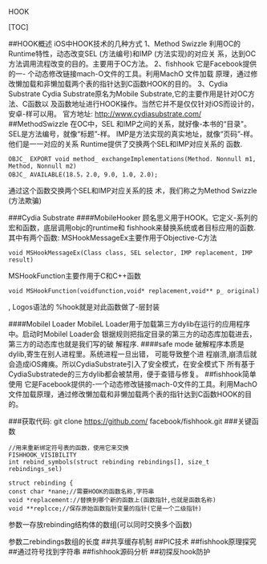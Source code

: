 HOOK

[TOC]

##HOOK概述
iOS中HOOK技术的几种方式
1、Method Swizzle
利用OC的Runtime特性，动态改变SEL (方法编号)和IMP (方法实现)的对应关
系，达到OC方法调用流程改变的目的。主要用于OC方法。
2、fishhook
它是Facebook提供的一- 个动态修改链接mach-O文件的工具。利用MachO 文件加载
原理，通过修改懒加载和非懒加载两个表的指针达到C函数HOOK的目的。
3、Cydia Substrate
Cydia Substrate原名为Mobile Substrate,它的主要作用是针对OC方法、C函数以
及函数地址进行HOOK操作。当然它并不是仅仅针对iOS而设计的，安卓-样可以用。
官方地址: http://www.cydiasubstrate.com/
##MethodSwizzle
在OC中，SEL 和IMP之间的关系，就好像-本书的“目录"。
SEL是方法编号，就像“标题”-样。
IMP是方法实现的真实地址，就像“页码”-样。
他们是一一对应的关系
Runtime提供了交换两个SEL和IMP对应关系的
函数.
```
OBJC_ EXPORT void method_ exchangeImplementations(Method. Nonnull m1, Method, Nonnull m2)
OBJC_ AVAILABLE(18.5，2.0, 9.0, 1.0, 2.0);
```
通过这个函数交换两个SEL和IMP对应关系的技
术，我们称之为Method Swizzle (方法欺骗)

###Cydia Substrate
####MobileHooker
顾名思义用于HOOK。它定义-系列的宏和函数，底层调用objc的runtime和
fishhook来替换系统或者目标应用的函数.
其中有两个函数:
MSHookMessageEx主要作用于Objective-C方法
```
void MSHookMessageEx(Class class, SEL selector, IMP replacement, IMP result)
```
MSHookFunction主要作用于C和C++函数
```
void MSHookFunction(voidfunction,void* replacement,void** p_ original)
``` 
, Logos语法的
%hook就是对此函数做了-层封装

####Mobilel Loader
MobileL Loader用于加载第三方dylib在运行的应用程序中。启动时Mobilel Loader会
银据规则把指定目录的第三方的动态库加载进去，第三方的动态库也就是我们写的破
解程序.
####safe mode
破解程序本质是dylib,寄生在别人进程里。系统进程一旦出错， 可能导致整个进
程崩溃,崩溃后就会造成iOS瘫痪。所以CydiaSubstrate引入了安全模式，在安全模式下
所有基于CydiaSubstratede的三方dylib都会被禁用，便于查错与修复。
##fishhook简单使用
它是Facebook提供的-一个动态修改链接mach-0文件的工具。利用MachO文件加载原理，通过修改懒加载和非懒加载两个表的指针达到C函数HOOK的目的。

###获取代码:
git clone https://github.com/ facebook/fishhook.git
###关键函数
```
//用来重新绑定符号表的函数，使用它来交换
FISHHOOK_VISIBILITY
int rebind_symbols(struct rebinding rebindings[], size_t rebindings_sel)
```
```
struct rebinding {
const char *nane;//需要HOOK的函数名称,字符串
void *replacement://替换到哪个新的函数上(函数指针,也就是函数名称)
void **replcce;//保存原始函数指针变量的指针(它是一个二级指针)
```

参数一存放rebinding结构体的数组(可以同时交换多个函数)

参数二rebindings数组的长度
##共享缓存机制
##PIC技术
##fishhook原理探究
##通过符号找到字符串
##fishhook源码分析
##初探反hook防护

